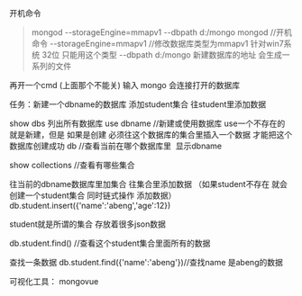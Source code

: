 开机命令
>mongod --storageEngine=mmapv1 --dbpath d:/mongo
mongod //开机命令
--storageEngine=mmapv1  //修改数据库类型为mmapv1 针对win7系统 32位 只能用这个类型
--dbpath d:/mongo 新建数据库的地址 会生成一系列的文件

再开一个cmd (上面那个不能关)
输入
mongo
会连接打开的数据库

任务：新建一个dbname的数据库 添加student集合 往student里添加数据

show dbs 列出所有数据库
use dbname  //新建或使用数据库 use一个不存在的 就是新建，但是 如果是创建 必须往这个数据库的集合里插入一个数据 才能把这个数据库创建成功
db  //查看当前在哪个数据库里  显示dbname

show collections //查看有哪些集合

往当前的dbname数据库里加集合 往集合里添加数据 （如果student不存在 就会创建一个student集合 同时链式操作 添加数据）
db.student.insert({'name':'abeng','age':12})

student就是所谓的集合 存放着很多json数据

db.student.find() //查看这个student集合里面所有的数据

查找一条数据
db.student.find({'name':'abeng'})//查找name 是abeng的数据

可视化工具：
mongovue
